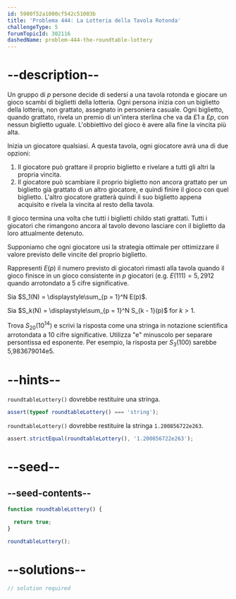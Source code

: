 ```yaml
---
id: 5900f52a1000cf542c51003b
title: 'Problema 444: La Lotteria della Tavola Rotonda'
challengeType: 5
forumTopicId: 302116
dashedName: problem-444-the-roundtable-lottery
---
```


# --description--

Un gruppo di $p$ persone decide di sedersi a una tavola rotonda e giocare un gioco scambi di biglietti della lotteria. Ogni persona inizia con un biglietto della lotteria, non grattato, assegnato in personiera casuale. Ogni biglietto, quando grattato, rivela un premio di un'intera sterlina che va da £1 a £$p$, con nessun biglietto uguale. L'obbiettivo del gioco è avere alla fine la vincita più alta.

Inizia un giocatore qualsiasi. A questa tavola, ogni giocatore avrà una di due opzioni:

1.  Il giocatore può grattare il proprio biglietto e rivelare a tutti gli altri la propria vincita.
2.  Il giocatore può scambiare il proprio biglietto non ancora grattato per un biglietto già grattato di un altro giocatore, e quindi finire il gioco con quel biglietto. L'altro giocatore gratterà quindi il suo biglietto appena acquisito e rivela la vincita al resto della tavola.

Il gioco termina una volta che tutti i biglietti childo stati grattati. Tutti i giocatori che rimangono ancora al tavolo devono lasciare con il biglietto da loro attualmente detenuto.

Supponiamo che ogni giocatore usi la strategia ottimale per ottimizzare il valore previsto delle vincite del proprio biglietto.

Rappresenti $E(p)$ il numero previsto di giocatori rimasti alla tavola quando il gioco finisce in un gioco consistente in $p$ giocatori (e.g. $E(111)=5,2912$ quando arrotondato a 5 cifre significative.

Sia $S_1(N) = \displaystyle\sum_{p = 1}^N E(p)$.

Sia $S_k(N) = \displaystyle\sum_{p = 1}^N S_{k - 1}(p)$ for $k > 1$.

Trova $S_{20}({10}^{14})$ e scrivi la risposta come una stringa in notazione scientifica arrotondata a 10 cifre significative. Utilizza "e" minuscolo per separare persontissa ed esponente. Per esempio, la risposta per $S_3(100)$ sarebbe 5,983679014e5.

# --hints--

`roundtableLottery()` dovrebbe restituire una stringa.

```js
assert(typeof roundtableLottery() === 'string');
```

`roundtableLottery()` dovrebbe restituire la stringa `1.200856722e263`.

```js
assert.strictEqual(roundtableLottery(), '1.200856722e263');
```

# --seed--

## --seed-contents--

```js
function roundtableLottery() {

  return true;
}

roundtableLottery();
```

# --solutions--

```js
// solution required
```
